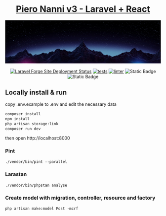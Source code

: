 <div align="center">
<h1><a href="https://www.pieronanni.me">Piero Nanni v3 - Laravel + React</a></h1>
<img src="public/img/background.webp" >

[![Laravel Forge Site Deployment Status](https://img.shields.io/endpoint?url=https%3A%2F%2Fforge.laravel.com%2Fsite-badges%2F98049798-aa73-42c9-9c32-f3c79c1fd59b&style=flat)](https://forge.laravel.com/servers/921076/sites/2724402)
[![tests](https://github.com/morphalex90/pieronanni_laravel/actions/workflows/tests.yml/badge.svg)](https://github.com/morphalex90/pieronanni_laravel/actions/workflows/tests.yml)
[![linter](https://github.com/morphalex90/pieronanni_laravel/actions/workflows/lint.yml/badge.svg)](https://github.com/morphalex90/pieronanni_laravel/actions/workflows/lint.yml)
![Static Badge](https://img.shields.io/badge/Laravel-v12.x-red?style=flat&logo=laravel&label=Laravel)
![Static Badge](https://img.shields.io/badge/PHP-8.3-4F5B93?style=flat&logo=php&php=8.3)
</div>

## Locally install & run
copy .env.example to .env and edit the necessary data

    composer install
    npm install
    php artisan storage:link
    composer run dev
    
then open http://localhost:8000

### Pint
    ./vendor/bin/pint --parallel

### Larastan
    ./vendor/bin/phpstan analyse

### Create model with migration, controller, resource and factory
    php artisan make:model Post -mcrf
